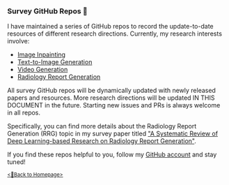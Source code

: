 ### Survey GitHub Repos 📂

I have maintained a series of GitHub repos to record the update-to-date resources of different research directions. Currently, my research interests involve:
- [Image Inpainting](https://github.com/AlonzoLeeeooo/awesome-image-inpainting-studies)
- [Text-to-Image Generation](https://github.com/AlonzoLeeeooo/awesome-text-to-image-studies)
- [Video Generation](https://github.com/AlonzoLeeeooo/awesome-video-generation)
- [Radiology Report Generation](https://github.com/AlonzoLeeeooo/awesome-radiology-report-generation)

All survey GitHub repos will be dynamically updated with newly released papers and resources. More research directions will be updated IN THIS DOCUMENT in the future. Starting new issues and PRs is always welcome in all repos.

Specifically, you can find more details about the Radiology Report Generation (RRG) topic in my survey paper titled ["A Systematic Review of Deep Learning-based Research on Radiology Report Generation"](https://arxiv.org/abs/2311.14199).

If you find these repos helpful to you, follow my [GitHub account](https://github.com/AlonzoLeeeooo) and stay tuned!

[<u><small><🎯Back to Homepage></small></u>](./README.md)